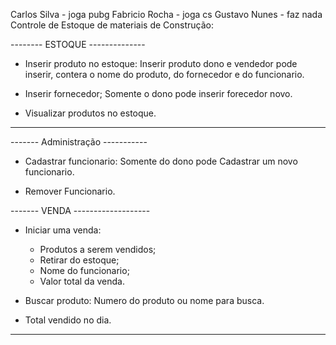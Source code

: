 Carlos Silva   - joga pubg
Fabricio Rocha - joga cs
Gustavo Nunes  - faz nada
Controle de Estoque de materiais de Construção:

-------- ESTOQUE --------------

- Inserir produto no estoque:
  Inserir produto dono e vendedor pode inserir, contera o nome do produto, do fornecedor e do funcionario.
  
- Inserir fornecedor;
  Somente o dono pode inserir forecedor novo.
  
- Visualizar produtos no estoque.

---------------------------------

------- Administração -----------  
- Cadastrar funcionario:
  Somente do dono pode Cadastrar um novo funcionario.
  
- Remover Funcionario.

------- VENDA -------------------
- Iniciar uma venda:
  - Produtos a serem vendidos;
  - Retirar do estoque;
  - Nome do funcionario;
  - Valor total da venda.
  
- Buscar produto:
  Numero do produto ou nome para busca.
  
- Total vendido no dia.
----------------------------------
